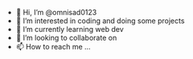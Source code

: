 - 👋 Hi, I’m @omnisad0123
- 👀 I’m interested in coding and doing some projects 
- 🌱 I’m currently learning web dev
- 💞️ I’m looking to collaborate on 
- 📫 How to reach me ...

<!---
omnisad0123/omnisad0123 is a ✨ special ✨ repository because its `README.md` (this file) appears on your GitHub profile.
You can click the Preview link to take a look at your changes.
--->
